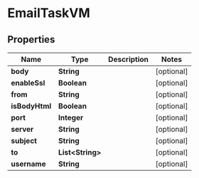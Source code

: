 

# EmailTaskVM


## Properties

| Name | Type | Description | Notes |
|------------ | ------------- | ------------- | -------------|
|**body** | **String** |  |  [optional] |
|**enableSsl** | **Boolean** |  |  [optional] |
|**from** | **String** |  |  [optional] |
|**isBodyHtml** | **Boolean** |  |  [optional] |
|**port** | **Integer** |  |  [optional] |
|**server** | **String** |  |  [optional] |
|**subject** | **String** |  |  [optional] |
|**to** | **List&lt;String&gt;** |  |  [optional] |
|**username** | **String** |  |  [optional] |



